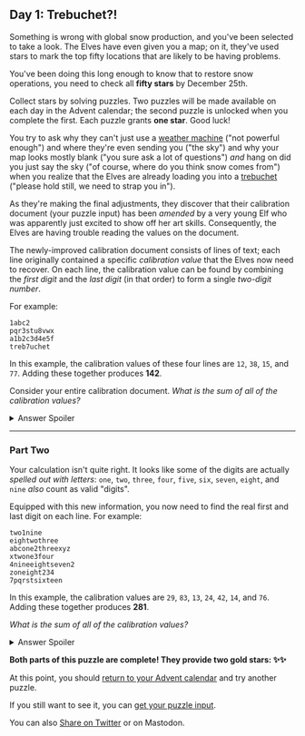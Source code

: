 ## Day 1: Trebuchet?!

Something is wrong with global snow production, and you've been selected to take a look. The Elves have even given you a map; on it, they've used stars to mark the top fifty locations that are likely to be having problems.

You've been doing this long enough to know that to restore snow operations, you need to check all **fifty stars** by December 25th.

Collect stars by solving puzzles. Two puzzles will be made available on each day in the Advent calendar; the second puzzle is unlocked when you complete the first. Each puzzle grants **one star**. Good luck!

You try to ask why they can't just use a [weather machine](/2015/day/1) ("not powerful enough") and where they're even sending you ("the sky") and why your map looks mostly blank ("you sure ask a lot of questions") *and* hang on did you just say the sky ("of course, where do you think snow comes from") when you realize that the Elves are already loading you into a [trebuchet](https://en.wikipedia.org/wiki/Trebuchet) ("please hold still, we need to strap you in").

As they're making the final adjustments, they discover that their calibration document (your puzzle input) has been *amended* by a very young Elf who was apparently just excited to show off her art skills. Consequently, the Elves are having trouble reading the values on the document.

The newly-improved calibration document consists of lines of text; each line originally contained a specific *calibration value* that the Elves now need to recover. On each line, the calibration value can be found by combining the *first digit* and the *last digit* (in that order) to form a single *two-digit number*.

For example:

```
1abc2
pqr3stu8vwx
a1b2c3d4e5f
treb7uchet
```


In this example, the calibration values of these four lines are `12`, `38`, `15`, and `77`. Adding these together produces **142**.

Consider your entire calibration document. *What is the sum of all of the calibration values?*

<details> 
    <summary>Answer Spoiler</summary>
    Your puzzle answer was `56042`. 
</details>

---

### Part Two

Your calculation isn't quite right. It looks like some of the digits are actually *spelled out with letters*: `one`, `two`, `three`, `four`, `five`, `six`, `seven`, `eight`, and `nine` *also* count as valid "digits".

Equipped with this new information, you now need to find the real first and last digit on each line. For example:

```
two1nine
eightwothree
abcone2threexyz
xtwone3four
4nineeightseven2
zoneight234
7pqrstsixteen
```


In this example, the calibration values are `29`, `83`, `13`, `24`, `42`, `14`, and `76`. Adding these together produces **281**.

*What is the sum of all of the calibration values?*

<details> 
    <summary>Answer Spoiler</summary>
    Your puzzle answer was `55358`.
</details>

**Both parts of this puzzle are complete! They provide two gold stars: ✨✨**

At this point, you should [return to your Advent calendar](/2023) and try another puzzle.

If you still want to see it, you can [get your puzzle input](1/input).

You can also [Share on Twitter](https://twitter.com/intent/tweet?text=I%27ve+completed+%22Trebuchet%3F%21%22+%2D+Day+1+%2D+Advent+of+Code+2023&amp;url=https%3A%2F%2Fadventofcode%2Ecom%2F2023%2Fday%2F1&amp;related=ericwastl&amp;hashtags=AdventOfCode) or on Mastodon.
